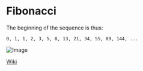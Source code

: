 # Fibonacci

The beginning of the sequence is thus:

`0, 1, 1, 2, 3, 5, 8, 13, 21, 34, 55, 89, 144, ...`

![Image](https://en.wikipedia.org/wiki/Fibonacci_number#/media/File:FibonacciRabbit.svg)

[Wiki](https://en.wikipedia.org/wiki/Fibonacci_number)
